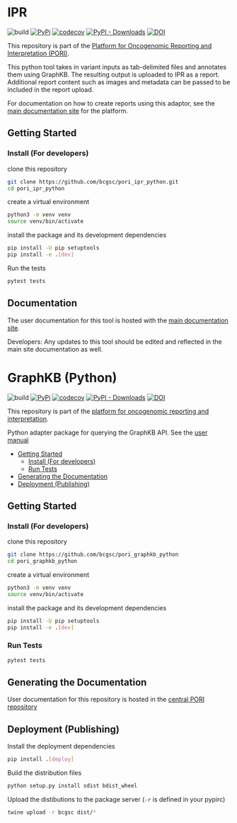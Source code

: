 
# IPR

![build](https://github.com/bcgsc/pori_ipr_python/workflows/build/badge.svg) [![PyPi](https://img.shields.io/pypi/v/ipr.svg)](https://pypi.org/project/ipr) [![codecov](https://codecov.io/gh/bcgsc/pori_ipr_python/branch/master/graph/badge.svg)](https://codecov.io/gh/bcgsc/pori_ipr_python) [![PyPI - Downloads](https://img.shields.io/pypi/dm/ipr)](https://pypistats.org/packages/ipr) [![DOI](https://zenodo.org/badge/DOI/10.5281/zenodo.5730671.svg)](https://doi.org/10.5281/zenodo.5730671)

This repository is part of the [Platform for Oncogenomic Reporting and Interpretation (PORI)](https://bcgsc.github.io/pori/).

This python tool takes in variant inputs as tab-delimited files and annotates them using GraphKB.
The resulting output is uploaded to IPR as a report. Additional report content such as images and
metadata can be passed to be included in the report upload.

For documentation on how to create reports using this adaptor, see the [main documentation site](https://bcgsc.github.io/pori/) for the platform.

## Getting Started

### Install (For developers)

clone this repository

```bash
git clone https://github.com/bcgsc/pori_ipr_python.git
cd pori_ipr_python
```

create a virtual environment

```bash
python3 -m venv venv
source venv/bin/activate
```

install the package and its development dependencies

```bash
pip install -U pip setuptools
pip install -e .[dev]
```

Run the tests

```bash
pytest tests
```

## Documentation

The user documentation for this tool is hosted with the [main documentation site](https://bcgsc.github.io/pori/).

Developers: Any updates to this tool should be edited and reflected in the main site documentation as well.


# GraphKB (Python)

![build](https://github.com/bcgsc/pori_graphkb_python/workflows/build/badge.svg) [![PyPi](https://img.shields.io/pypi/v/graphkb.svg)](https://pypi.org/project/graphkb) [![codecov](https://codecov.io/gh/bcgsc/pori_graphkb_python/branch/master/graph/badge.svg)](https://codecov.io/gh/bcgsc/pori_graphkb_python) [![PyPI - Downloads](https://img.shields.io/pypi/dm/graphkb)](https://pypistats.org/packages/graphkb) [![DOI](https://zenodo.org/badge/DOI/10.5281/zenodo.5730523.svg)](https://doi.org/10.5281/zenodo.5730523)

This repository is part of the [platform for oncogenomic reporting and interpretation](https://github.com/bcgsc/pori).

Python adapter package for querying the GraphKB API. See the [user manual](https://bcgsc.github.io/pori/graphkb/scripting/)

- [Getting Started](#getting-started)
  - [Install (For developers)](#install-for-developers)
  - [Run Tests](#run-tests)
- [Generating the Documentation](#generating-the-documentation)
- [Deployment (Publishing)](#deployment-publishing)

## Getting Started

### Install (For developers)

clone this repository

```bash
git clone https://github.com/bcgsc/pori_graphkb_python
cd pori_graphkb_python
```

create a virtual environment

```bash
python3 -m venv venv
source venv/bin/activate
```

install the package and its development dependencies

```bash
pip install -U pip setuptools
pip install -e .[dev]
```

### Run Tests

```bash
pytest tests
```

## Generating the Documentation

User documentation for this repository is hosted in the [central PORI repository](https://github.com/bcgsc/pori/)

## Deployment (Publishing)

Install the deployment dependencies

```bash
pip install .[deploy]
```

Build the distribution files

```bash
python setup.py install sdist bdist_wheel
```

Upload the distibutions to the package server (`-r` is defined in your pypirc)

```bash
twine upload -r bcgsc dist/*
```
